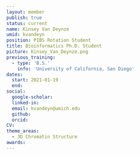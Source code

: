 ```yaml
---
layout: member
publish: true
status: current
name: Kinsey Van Deynze
umid: kvandeyn
position: PIBS Rotation Student
title: Bioinformatics Ph.D. Student
picture: Kinsey_Van_Deynze.png
previous_training:
  - type: 'B.S.'
    info: 'University of California, San Diego'
dates:
  start: 2021-01-19
  end: 
social: 
  google-scholar: 
  linked-in: 
  email: kvandeyn@umich.edu
  github:
  orcid:
CV: 
theme_areas:
  - 3D Chromatin Structure
awards:
---
```


